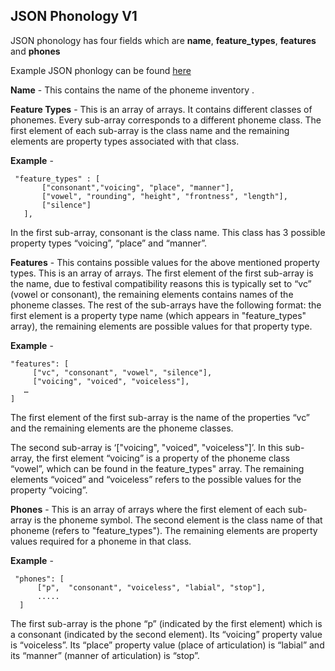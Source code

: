 ## JSON Phonology V1

JSON phonology has four fields which are **name**, **feature_types**, **features** and **phones**

Example JSON phonlogy can be found [here](https://github.com/googlei18n/language-resources/blob/master/si/festvox/ipa_phonology.json)

**Name** - This contains the name of the phoneme inventory .

**Feature Types** - This is an array of arrays. It contains different classes of phonemes. Every sub-array corresponds to a different phoneme class. The first element of each sub-array is the class name and the remaining elements are property types associated with that class.

**Example** -
```
 "feature_types" : [
       ["consonant","voicing", "place", "manner"],
       ["vowel", "rounding", "height", "frontness", "length"],
       ["silence"]
   ],
```
In the first sub-array, consonant is the class name. This class has 3 possible property types “voicing”, “place” and “manner”.

**Features** - This contains possible values for the above mentioned property types. This is an array of arrays. The first element of the first sub-array is the name, due to festival compatibility reasons this is typically set to “vc” (vowel or consonant), the remaining elements contains names of the phoneme classes. The rest of the sub-arrays have the following format: the first element is a property type name (which appears in "feature_types" array), the remaining elements are possible values for that property type.

**Example** - 
```
"features": [
	 ["vc", "consonant", "vowel", "silence"],
	 ["voicing", "voiced", "voiceless"],
   …
]
```
The first element of the first sub-array is the name of the properties “vc” and the remaining elements are the phoneme classes.


The second sub-array is ‘["voicing", "voiced", "voiceless"]’. In this sub-array, the first element “voicing” is a property of the phoneme class “vowel”, which can be found in the feature_types" array. The remaining elements “voiced” and “voiceless” refers to the possible values for the property “voicing”.



**Phones** - This is an array of arrays where the first element of each sub-array is the phoneme symbol. The second element is the class name of that phoneme (refers to "feature_types"). The remaining elements are property values required for a phoneme in that class.

**Example** -

```
 "phones": [
      ["p",  "consonant", "voiceless", "labial", "stop"],
      .....
  ]
```

The first sub-array is the phone “p” (indicated by the first element) which is a consonant (indicated by the second element). Its “voicing” property value is “voiceless”. Its “place” property value (place of articulation) is “labial” and its “manner” (manner of articulation) is “stop”.



